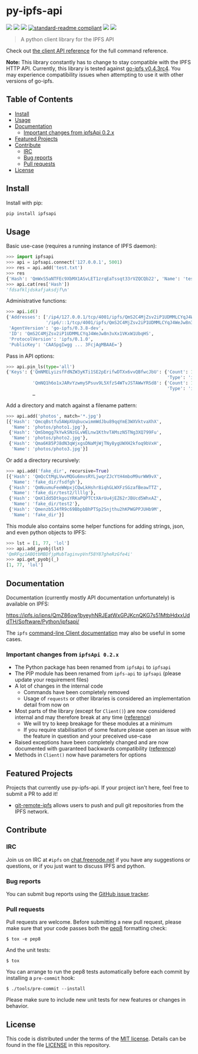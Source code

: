 # py-ipfs-api

[![](https://img.shields.io/badge/made%20by-Protocol%20Labs-blue.svg?style=flat-square)](http://ipn.io)
[![](https://img.shields.io/badge/project-IPFS-blue.svg?style=flat-square)](http://ipfs.io/)
[![](https://img.shields.io/badge/freenode-%23ipfs-blue.svg?style=flat-square)](http://webchat.freenode.net/?channels=%23ipfs)
[![standard-readme compliant](https://img.shields.io/badge/standard--readme-OK-green.svg?style=flat-square)](https://github.com/RichardLitt/standard-readme)
[![](https://img.shields.io/pypi/v/ipfsapi.svg?style=flat-square)](https://pypi.python.org/pypi/ipfsapi)
[![](https://img.shields.io/travis/ipfs/py-ipfs-api.svg?style=flat-square)](https://travis-ci.org/ipfs/py-ipfs-api)

> A python client library for the IPFS API

Check out [the client API reference](https://ipfs.io/ipns/QmZ86ow1byeyhNRJEatWxGPJKcnQKG7s51MtbHdxxUddTH/Software/Python/ipfsapi/) for the full command reference.

**Note:** This library constantly has to change to stay compatible with the IPFS HTTP API.
Currently, this library is tested against [go-ipfs v0.4.3rc4](https://github.com/ipfs/go-ipfs/releases/tag/v0.4.3-rc4).
You may experience compatibility issues when attempting to use it with other versions of go-ipfs.

## Table of Contents

- [Install](#install)
- [Usage](#usage)
- [Documentation](#documentation)
  - [Important changes from ipfsApi 0.2.x](#important-changes-from-ipfsapi-02x)
- [Featured Projects](#featured-projects)
- [Contribute](#contribute)
  - [IRC](#irc)
  - [Bug reports](#bug-reports)
  - [Pull requests](#pull-requests)
- [License](#license)

## Install

Install with pip:

```sh
pip install ipfsapi
```

## Usage

Basic use-case (requires a running instance of IPFS daemon):

```py
>>> import ipfsapi
>>> api = ipfsapi.connect('127.0.0.1', 5001)
>>> res = api.add('test.txt')
>>> res
{'Hash': 'QmWxS5aNTFEc9XbMX1ASvLET1zrqEaTssqt33rVZQCQb22', 'Name': 'test.txt'}
>>> api.cat(res['Hash'])
'fdsafkljdskafjaksdjf\n'
```

Administrative functions:

```py
>>> api.id()
{'Addresses': ['/ip4/127.0.0.1/tcp/4001/ipfs/QmS2C4MjZsv2iP1UDMMLCYqJ4WeJw8n3vXx1VKxW1UbqHS',
               '/ip6/::1/tcp/4001/ipfs/QmS2C4MjZsv2iP1UDMMLCYqJ4WeJw8n3vXx1VKxW1UbqHS'],
 'AgentVersion': 'go-ipfs/0.3.8-dev',
 'ID': 'QmS2C4MjZsv2iP1UDMMLCYqJ4WeJw8n3vXx1VKxW1UbqHS',
 'ProtocolVersion': 'ipfs/0.1.0',
 'PublicKey': 'CAASpgIwgg ... 3FcjAgMBAAE='}
```

Pass in API options:

```py
>>> api.pin_ls(type='all')
{'Keys': {'QmNMELyizsfFdNZW3yKTi1SE2pErifwDTXx6vvQBfwcJbU': {'Count': 1,
                                                             'Type': 'indirect'},
          'QmNQ1h6o1xJARvYzwmySPsuv9L5XfzS4WTvJSTAWwYRSd8': {'Count': 1,
                                                             'Type': 'indirect'},
          …
```

Add a directory and match against a filename pattern:

```py
>>> api.add('photos', match='*.jpg')
[{'Hash': 'QmcqBstfu5AWpXUqbucwimmWdJbu89qqYmE3WXVktvaXhX',
  'Name': 'photos/photo1.jpg'},
 {'Hash': 'QmSbmgg7kYwkSNzGLvWELnw1KthvTAMszN5TNg3XQ799Fu',
  'Name': 'photos/photo2.jpg'},
 {'Hash': 'Qma6K85PJ8dN3qWjxgsDNaMjWjTNy8ygUWXH2kfoq9bVxH',
  'Name': 'photos/photo3.jpg'}]
```

Or add a directory recursively:

```py
>>> api.add('fake_dir', recursive=True)
[{'Hash': 'QmQcCtMgLVwvMQGu6mvsRYLjwqrZJcYtH4mboM9urWW9vX',
  'Name': 'fake_dir/fsdfgh'},
 {'Hash': 'QmNuvmuFeeWWpxjCQwLkHshr8iqhGLWXFzSGzafBeawTTZ',
  'Name': 'fake_dir/test2/llllg'},
 {'Hash': 'QmX1dd5DtkgoiYRKaPQPTCtXArUu4jEZ62rJBUcd5WhxAZ',
  'Name': 'fake_dir/test2'},
 {'Hash': 'Qmenzb5J4fR9c69BbpbBhPTSp2Snjthu2hKPWGPPJUHb9M',
  'Name': 'fake_dir'}]
```

This module also contains some helper functions for adding strings, json, and even python objects to IPFS:

```py
>>> lst = [1, 77, 'lol']
>>> api.add_pyobj(lst)
'QmRFqz1ABQtbMBDfjpMubTaginvpVnf58Y87gheRzGfe4i'
>>> api.get_pyobj(_)
[1, 77, 'lol']
```

## Documentation

Documentation (currently mostly API documentation unfortunately) is available on IPFS:

https://ipfs.io/ipns/QmZ86ow1byeyhNRJEatWxGPJKcnQKG7s51MtbHdxxUddTH/Software/Python/ipfsapi/

The `ipfs` [command-line Client documentation](https://ipfs.io/docs/commands/) may also be useful in some cases.

### Important changes from `ipfsApi 0.2.x`

 * The Python package has been renamed from `ipfsApi` to `ipfsapi`
 * The PIP module has been renamed from `ipfs-api` to `ipfsapi` (please update your requirement files)
 * A lot of changes in the internal code
    - Commands have been completely removed
    - Usage of `requests` or other libraries is considered an implementation detail from now on
 * Most parts of the library (except for `Client()`) are now considered internal and may therefore break at any time
   ([reference](https://ipfs.io/ipns/QmZ86ow1byeyhNRJEatWxGPJKcnQKG7s51MtbHdxxUddTH/Software/Python/ipfsapi/internal_ref.html))
    - We will try to keep breakage for these modules at a minimum
    - If you require stabilisation of some feature please open an issue with the feature in question and your preceived use-case
 * Raised exceptions have been completely changed and are now documented with guaranteed backwards compatibility
   ([reference](https://ipfs.io/ipns/QmZ86ow1byeyhNRJEatWxGPJKcnQKG7s51MtbHdxxUddTH/Software/Python/ipfsapi/api_ref.html#module-ipfsapi.exceptions))
 * Methods in `Client()` now have parameters for options

## Featured Projects

Projects that currently use py-ipfs-api. If your project isn't here, feel free to submit a PR to add it!

- [git-remote-ipfs](https://github.com/larsks/git-remote-ipfs) allows users to push and pull git repositories from the IPFS network.

## Contribute

### IRC

Join us on IRC at `#ipfs` on [chat.freenode.net](https://webchat.freenode.net) if you have any suggestions or questions,
or if you just want to discuss IPFS and python.

### Bug reports

You can submit bug reports using the [GitHub issue tracker](https://github.com/ipfs/python-ipfs-api/issues).

### Pull requests

Pull requests are welcome.  Before submitting a new pull request, please
make sure that your code passes both the [pep8](https://www.python.org/dev/peps/pep-0008/) formatting check:

    $ tox -e pep8

And the unit tests:

    $ tox

You can arrange to run the pep8 tests automatically before each commit by
installing a `pre-commit` hook:

    $ ./tools/pre-commit --install

Please make sure to include new unit tests for new features or changes in
behavior.

## License

This code is distributed under the terms of the [MIT license](https://opensource.org/licenses/MIT).  Details can be found in the file
[LICENSE](LICENSE) in this repository.
